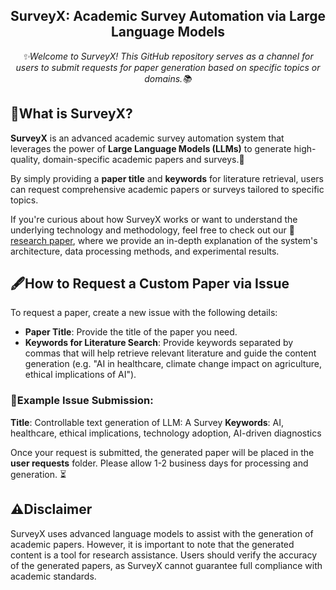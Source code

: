 <h2 align="center">SurveyX: Academic Survey Automation via Large Language Models</h2>

<p align="center">
  <i>
✨Welcome to SurveyX! This GitHub repository serves as a channel for users to submit requests for paper generation based on specific topics or domains.📚
  </i>
<p>

## 🤔What is SurveyX?

**SurveyX** is an advanced academic survey automation system that leverages the power of **Large Language Models (LLMs)** to generate high-quality, domain-specific academic papers and surveys.🚀

By simply providing a **paper title** and **keywords** for literature retrieval, users can request comprehensive academic papers or surveys tailored to specific topics.

If you're curious about how SurveyX works or want to understand the underlying technology and methodology, feel free to check out our 📑[research paper](http://www.surveyx.cn), where we provide an in-depth explanation of the system's architecture, data processing methods, and experimental results.

## 🖋️How to Request a Custom Paper via Issue

To request a paper, create a new issue with the following details:

- **Paper Title**: Provide the title of the paper you need.
- **Keywords for Literature Search**: Provide keywords separated by commas that will help retrieve relevant literature and guide the content generation (e.g. "AI in healthcare, climate change impact on agriculture, ethical implications of AI").

### 💬Example Issue Submission:

**Title**: Controllable text generation of LLM: A Survey
 **Keywords**: AI, healthcare, ethical implications, technology adoption, AI-driven diagnostics

Once your request is submitted, the generated paper will be placed in the **user requests** folder. Please allow 1-2 business days for processing and generation. ⏳

## ⚠️Disclaimer

SurveyX uses advanced language models to assist with the generation of academic papers. However, it is important to note that the generated content is a tool for research assistance. Users should verify the accuracy of the generated papers, as SurveyX cannot guarantee full compliance with academic standards.

